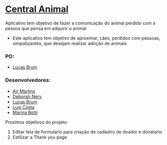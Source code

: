 # [Central Animal](https://fullstack-r2plg4vtt-devs-need-love-too.vercel.app/register/index.html)   
  
  Aplicativo tem objetivo de fazer a comunicação do animal perdido com a pessoa que pensa em adquirir o animal
  
  * Este aplicativo tem objetivo de aproximar, cães, perdidos com pessoas, simpatizantes, que desejam realizar adoção de animais
  
  ### PO:

* [Lucas Brum](https://github.com/Lucas-Brum)

  
### Desenvolvedores:
  
 * [Air Martins](https://github.com/AirMartins)
 * [Deborah Nery](https://github.com/Deborah-Nery)
 * [Lucas Brum](https://github.com/Lucas-Brum)
 * [Luis Costa](https://github.com/Luis-Costa)
 * [Marina Botti](https://github.com/marinabotti)
  
  
  Proximos objetivos do projeto:
  1. Editar tela de formulario para criação de cadastro de doador e donatario
  2. Estilizar a Thank you page

